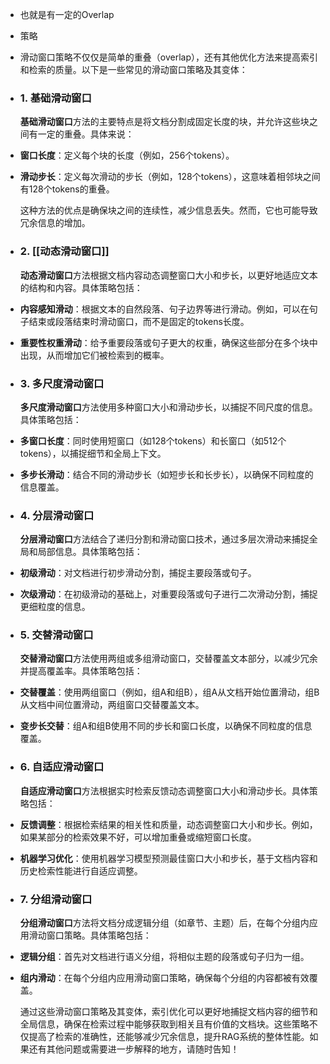 - 也就是有一定的Overlap
- 策略
- 滑动窗口策略不仅仅是简单的重叠（overlap），还有其他优化方法来提高索引和检索的质量。以下是一些常见的滑动窗口策略及其变体：
- ### 1. 基础滑动窗口
        
    **基础滑动窗口**方法的主要特点是将文档分割成固定长度的块，并允许这些块之间有一定的重叠。具体来说：  
- **窗口长度**：定义每个块的长度（例如，256个tokens）。
- **滑动步长**：定义每次滑动的步长（例如，128个tokens），这意味着相邻块之间有128个tokens的重叠。
        
    这种方法的优点是确保块之间的连续性，减少信息丢失。然而，它也可能导致冗余信息的增加。  
- ### 2. [[动态滑动窗口]]
        
    **动态滑动窗口**方法根据文档内容动态调整窗口大小和步长，以更好地适应文本的结构和内容。具体策略包括：  
- **内容感知滑动**：根据文本的自然段落、句子边界等进行滑动。例如，可以在句子结束或段落结束时滑动窗口，而不是固定的tokens长度。
- **重要性权重滑动**：给予重要段落或句子更大的权重，确保这些部分在多个块中出现，从而增加它们被检索到的概率。
- ### 3. 多尺度滑动窗口
        
    **多尺度滑动窗口**方法使用多种窗口大小和滑动步长，以捕捉不同尺度的信息。具体策略包括：  
- **多窗口长度**：同时使用短窗口（如128个tokens）和长窗口（如512个tokens），以捕捉细节和全局上下文。
- **多步长滑动**：结合不同的滑动步长（如短步长和长步长），以确保不同粒度的信息覆盖。
- ### 4. 分层滑动窗口
        
    **分层滑动窗口**方法结合了递归分割和滑动窗口技术，通过多层次滑动来捕捉全局和局部信息。具体策略包括：  
- **初级滑动**：对文档进行初步滑动分割，捕捉主要段落或句子。
- **次级滑动**：在初级滑动的基础上，对重要段落或句子进行二次滑动分割，捕捉更细粒度的信息。
- ### 5. 交替滑动窗口
        
    **交替滑动窗口**方法使用两组或多组滑动窗口，交替覆盖文本部分，以减少冗余并提高覆盖率。具体策略包括：  
- **交替覆盖**：使用两组窗口（例如，组A和组B），组A从文档开始位置滑动，组B从文档中间位置滑动，两组窗口交替覆盖文本。
- **变步长交替**：组A和组B使用不同的步长和窗口长度，以确保不同粒度的信息覆盖。
- ### 6. 自适应滑动窗口
        
    **自适应滑动窗口**方法根据实时检索反馈动态调整窗口大小和滑动步长。具体策略包括：  
- **反馈调整**：根据检索结果的相关性和质量，动态调整窗口大小和步长。例如，如果某部分的检索效果不好，可以增加重叠或缩短窗口长度。
- **机器学习优化**：使用机器学习模型预测最佳窗口大小和步长，基于文档内容和历史检索性能进行自适应调整。
- ### 7. 分组滑动窗口
        
    **分组滑动窗口**方法将文档分成逻辑分组（如章节、主题）后，在每个分组内应用滑动窗口策略。具体策略包括：  
- **逻辑分组**：首先对文档进行语义分组，将相似主题的段落或句子归为一组。
- **组内滑动**：在每个分组内应用滑动窗口策略，确保每个分组的内容都被有效覆盖。
        
    通过这些滑动窗口策略及其变体，索引优化可以更好地捕捉文档内容的细节和全局信息，确保在检索过程中能够获取到相关且有价值的文档块。这些策略不仅提高了检索的准确性，还能够减少冗余信息，提升RAG系统的整体性能。如果还有其他问题或需要进一步解释的地方，请随时告知！